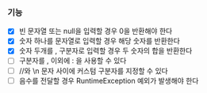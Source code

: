 ### 기능
- [x] 빈 문자열 또는 null을 입력할 경우 0을 반환해야 한다
- [x] 숫자 하나를 문자열로 입력할 경우 해당 숫자를 반환한다
- [x] 숫자 두개를 , 구분자로 입력할 경우 두 숫자의 합을 반환한다
- [ ] 구분자를 , 이외에 : 을 사용할 수 있다
- [ ] //와 \n 문자 사이에 커스텀 구분자를 지정할 수 있다
- [ ] 음수를 전달할 경우 RuntimeException 예외가 발생해야 한다